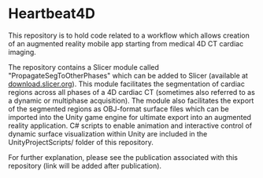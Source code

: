 # Heartbeat4D

This repository is to hold code related to a workflow which allows creation of an augmented reality mobile app starting from medical 4D CT cardiac imaging.

The repository contains a Slicer module called "PropagateSegToOtherPhases" which can be added to Slicer (available at [download.slicer.org](https://download.slicer.org)).  This module facilitates the segmentation of cardiac regions across all phases of a 4D cardiac CT (sometimes also referred to as a dynamic or multiphase acquisition).  The module also facilitates the export of the segmented regions as OBJ-format surface files which can be imported into the Unity game engine for ultimate export into an augmented reality application.  C# scripts to enable animation and interactive control of dynamic surface visualization within Unity are included in the UnityProjectScripts/ folder of this repository. 

For further explanation, please see the publication associated with this repository (link will be added after publication).

